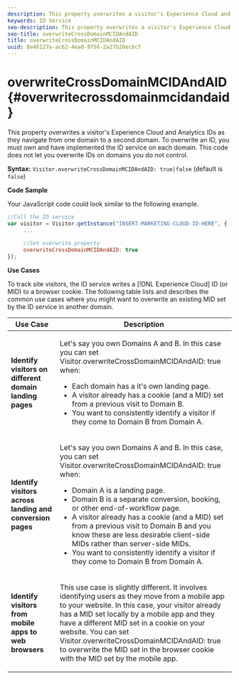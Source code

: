 ```yaml
---
description: This property overwrites a visitor's Experience Cloud and Analytics IDs as they navigate from one domain to a second domain. To overwrite an ID, you must own and have implemented the ID service on each domain. This code does not let you overwrite IDs on domains you do not control.
keywords: ID Service
seo-description: This property overwrites a visitor's Experience Cloud and Analytics IDs as they navigate from one domain to a second domain. To overwrite an ID, you must own and have implemented the ID service on each domain. This code does not let you overwrite IDs on domains you do not control.
seo-title: overwriteCrossDomainMCIDAndAID
title: overwriteCrossDomainMCIDAndAID
uuid: 8e48127a-ac62-4ea0-9756-2a27b20ecbcf
---
```


# overwriteCrossDomainMCIDAndAID{#overwritecrossdomainmcidandaid}

This property overwrites a visitor's Experience Cloud and Analytics IDs as they navigate from one domain to a second domain. To overwrite an ID, you must own and have implemented the ID service on each domain. This code does not let you overwrite IDs on domains you do not control.

 **Syntax:** `Visitor.overwriteCrossDomainMCIDAndAID: true|false` (default is `false`)

**Code Sample**

Your JavaScript code could look similar to the following example.

```js
//Call the ID service 
var visitor = Visitor.getInstance("INSERT-MARKETING-CLOUD-ID-HERE", { 
     ... 
 
     //Set overwrite property 
     overwriteCrossDomainMCIDAndAID: true 
}); 

```

**Use Cases**

To track site visitors, the ID service writes a [!DNL Experience Cloud] ID (or MID) to a browser cookie. The following table lists and describes the common use cases where you might want to overwrite an existing MID set by the ID service in another domain.

<table id="table_FC1AF6551D6646E0BF1C4FB7C1316EBB"> 
 <thead> 
  <tr> 
   <th colname="col1" class="entry"> Use Case </th> 
   <th colname="col2" class="entry"> Description </th> 
  </tr> 
 </thead>
 <tbody> 
  <tr> 
   <td colname="col1"> <p> <b>Identify visitors on different domain landing pages</b> </p> </td> 
   <td colname="col2"> <p>Let's say you own Domains A and B. In this case you can set <span class="codeph"> Visitor.overwriteCrossDomainMCIDAndAID: true </span> when: </p> <p> 
     <ul id="ul_FB4704BFE7134F1688E34BF1A36627B7"> 
      <li id="li_FF71FD1FB9DD4702B675A140FAD2B481">Each domain has a it's own landing page. </li> 
      <li id="li_78F75469D32D473B93148B46D35E67F1">A visitor already has a cookie (and a MID) set from a previous visit to Domain B. </li> 
      <li id="li_305CE5138EEB43D3BF9CE38D1E7FFA04">You want to consistently identify a visitor if they come to Domain B from Domain A. </li> 
     </ul> </p> </td> 
  </tr> 
  <tr> 
   <td colname="col1"> <p> <b>Identify visitors across landing and conversion pages</b> </p> </td> 
   <td colname="col2"> <p>Let's say you own Domains A and B. In this case, you can set <span class="codeph"> Visitor.overwriteCrossDomainMCIDAndAID: true </span> when: </p> 
    <ul id="ul_7BEBFD523A2F47AFB6963536E43692D0"> 
     <li id="li_71586080489340E2A6C0B263F231E3DE">Domain A is a landing page. </li> 
     <li id="li_4E3D3CB380EE4F1BAC4CD752194AE8DE">Domain B is a separate conversion, booking, or other end-of-workflow page. </li> 
     <li id="li_FB393B16CFAC4D2D9B2328EBA4573C1A">A visitor already has a cookie (and a MID) set from a previous visit to Domain B and you know these are less desirable client-side MIDs rather than server-side MIDs. </li> 
     <li id="li_36FC138530A4476A995C0F9FD73C41DE">You want to consistently identify a visitor if they come to Domain B from Domain A. </li> 
    </ul> </td> 
  </tr> 
  <tr> 
   <td colname="col1"> <p> <b>Identify visitors from mobile apps to web browsers</b> </p> </td> 
   <td colname="col2"> <p>This use case is slightly different. It involves identifying users as they move from a mobile app to your website. In this case, your visitor already has a MID set locally by a mobile app and they have a different MID set in a cookie on your website. You can set <span class="codeph"> Visitor.overwriteCrossDomainMCIDAndAID: true </span> to overwrite the MID set in the browser cookie with the MID set by the mobile app. </p> </td> 
  </tr> 
 </tbody> 
</table>

